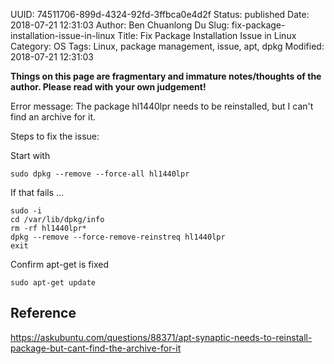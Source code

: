 UUID: 74511706-899d-4324-92fd-3ffbca0e4d2f
Status: published
Date: 2018-07-21 12:31:03
Author: Ben Chuanlong Du
Slug: fix-package-installation-issue-in-linux
Title: Fix Package Installation Issue in Linux
Category: OS
Tags: Linux, package management, issue, apt, dpkg
Modified: 2018-07-21 12:31:03

**Things on this page are fragmentary and immature notes/thoughts of the author. Please read with your own judgement!**

Error message: The package hl1440lpr needs to be reinstalled, but I can't find an archive for it.


Steps to fix the issue:

Start with

```
sudo dpkg --remove --force-all hl1440lpr
```

If that fails ...

```
sudo -i
cd /var/lib/dpkg/info
rm -rf hl1440lpr*
dpkg --remove --force-remove-reinstreq hl1440lpr
exit
```

Confirm apt-get is fixed
```
sudo apt-get update
```

## Reference

https://askubuntu.com/questions/88371/apt-synaptic-needs-to-reinstall-package-but-cant-find-the-archive-for-it